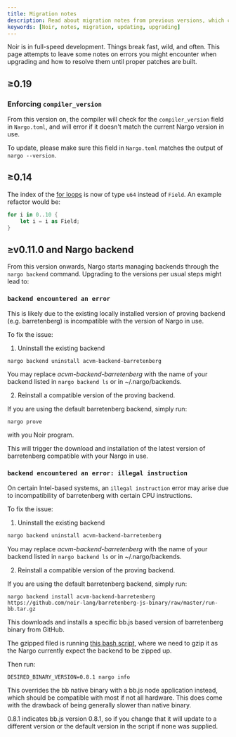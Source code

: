 ```yaml
---
title: Migration notes
description: Read about migration notes from previous versions, which could solve problems while updating
keywords: [Noir, notes, migration, updating, upgrading]
---
```


Noir is in full-speed development. Things break fast, wild, and often. This page attempts to leave some notes on errors you might encounter when upgrading and how to resolve them until proper patches are built.

## ≥0.19

### Enforcing `compiler_version`

From this version on, the compiler will check for the `compiler_version` field in `Nargo.toml`, and will error if it doesn't match the current Nargo version in use.

To update, please make sure this field in `Nargo.toml` matches the output of `nargo --version`.

## ≥0.14

The index of the [for loops](./language_concepts/02_control_flow.md#loops) is now of type `u64` instead of `Field`. An example refactor would be:

```rust
for i in 0..10 {
    let i = i as Field;
}
```

## ≥v0.11.0 and Nargo backend

From this version onwards, Nargo starts managing backends through the `nargo backend` command. Upgrading to the versions per usual steps might lead to:

### `backend encountered an error`

This is likely due to the existing locally installed version of proving backend (e.g. barretenberg) is incompatible with the version of Nargo in use.

To fix the issue:

1. Uninstall the existing backend

```bash
nargo backend uninstall acvm-backend-barretenberg
```

You may replace _acvm-backend-barretenberg_ with the name of your backend listed in `nargo backend ls` or in ~/.nargo/backends.

2. Reinstall a compatible version of the proving backend.

If you are using the default barretenberg backend, simply run:

```
nargo prove
```

with you Noir program.

This will trigger the download and installation of the latest version of barretenberg compatible with your Nargo in use.

### `backend encountered an error: illegal instruction`

On certain Intel-based systems, an `illegal instruction` error may arise due to incompatibility of barretenberg with certain CPU instructions.

To fix the issue:

1. Uninstall the existing backend

```bash
nargo backend uninstall acvm-backend-barretenberg
```

You may replace _acvm-backend-barretenberg_ with the name of your backend listed in `nargo backend ls` or in ~/.nargo/backends.

2. Reinstall a compatible version of the proving backend.

If you are using the default barretenberg backend, simply run:

```
nargo backend install acvm-backend-barretenberg https://github.com/noir-lang/barretenberg-js-binary/raw/master/run-bb.tar.gz
```

This downloads and installs a specific bb.js based version of barretenberg binary from GitHub.

The gzipped filed is running [this bash script](https://github.com/noir-lang/barretenberg-js-binary/blob/master/run-bb-js.sh), where we need to gzip it as the Nargo currently expect the backend to be zipped up.

Then run:

```
DESIRED_BINARY_VERSION=0.8.1 nargo info
```

This overrides the bb native binary with a bb.js node application instead, which should be compatible with most if not all hardware. This does come with the drawback of being generally slower than native binary.

0.8.1 indicates bb.js version 0.8.1, so if you change that it will update to a different version or the default version in the script if none was supplied.
